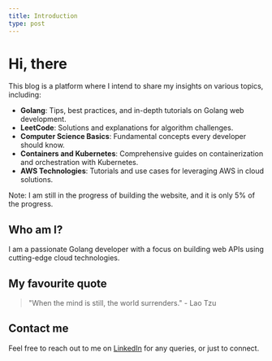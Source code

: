 ```yaml
---
title: Introduction
type: post
---
```

# Hi, there

This blog is a platform where I intend to share my insights on various topics, including:
- **Golang**: Tips, best practices, and in-depth tutorials on Golang web development.
- **LeetCode**: Solutions and explanations for algorithm challenges.
- **Computer Science Basics**: Fundamental concepts every developer should know.
- **Containers and Kubernetes**: Comprehensive guides on containerization and orchestration with Kubernetes.
- **AWS Technologies**: Tutorials and use cases for leveraging AWS in cloud solutions.

Note: I am still in the progress of building the website, and it is only 5% of the progress. 

## Who am I?

I am a passionate Golang developer with a focus on building web APIs using cutting-edge cloud technologies. 


## My favourite quote

> "When the mind is still, the world surrenders." - Lao Tzu


## Contact me

Feel free to reach out to me on [LinkedIn](https://www.linkedin.com/in/yang-lyu/) for any queries, or just to connect.


